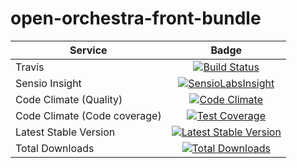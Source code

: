 open-orchestra-front-bundle
===========================

| Service       | Badge         |
| ------------- |:-------------:|
| Travis | [![Build Status](https://travis-ci.org/open-orchestra/open-orchestra-front-bundle.svg?branch=1.1)](https://travis-ci.org/open-orchestra/open-orchestra-front-bundle) |
| Sensio Insight | [![SensioLabsInsight](https://insight.sensiolabs.com/projects/9b83b02a-beb3-4e81-9431-cf6b60dea0c2/big.png)](https://insight.sensiolabs.com/projects/9b83b02a-beb3-4e81-9431-cf6b60dea0c2) |
| Code Climate (Quality) | [![Code Climate](https://codeclimate.com/github/open-orchestra/open-orchestra-front-bundle/badges/gpa.svg)](https://codeclimate.com/github/open-orchestra/open-orchestra-front-bundle) |
| Code Climate (Code coverage) | [![Test Coverage](https://codeclimate.com/github/open-orchestra/open-orchestra-front-bundle/badges/coverage.svg)](https://codeclimate.com/github/open-orchestra/open-orchestra-front-bundle/coverage) |
| Latest Stable Version | [![Latest Stable Version](https://poser.pugx.org/open-orchestra/open-orchestra-front-bundle/v/stable)](https://packagist.org/packages/open-orchestra/open-orchestra-front-bundle) |
| Total Downloads | [![Total Downloads](https://poser.pugx.org/open-orchestra/open-orchestra-front-bundle/downloads)](https://packagist.org/packages/open-orchestra/open-orchestra-front-bundle) |
